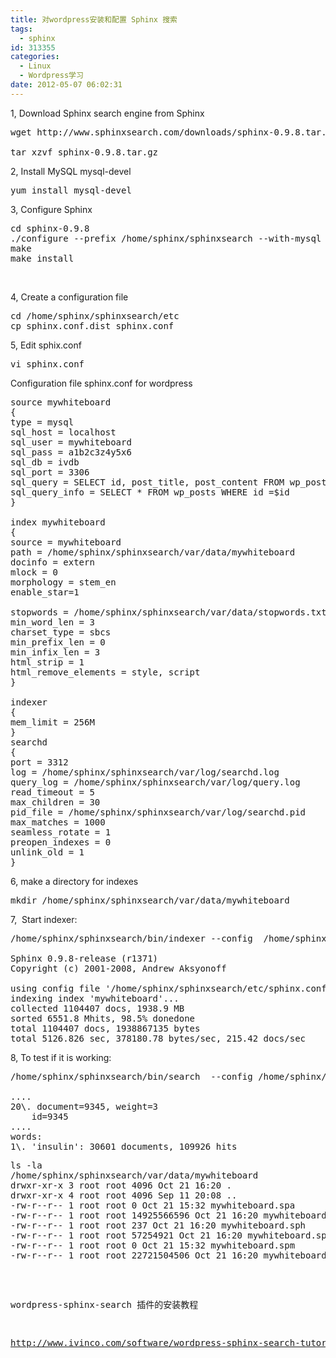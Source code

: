 ```yaml
---
title: 对wordpress安装和配置 Sphinx 搜索
tags:
  - sphinx
id: 313355
categories:
  - Linux
  - Wordpress学习
date: 2012-05-07 06:02:31
---
```


1, Download Sphinx search engine from Sphinx
<pre class="lang:sh decode:true">wget http://www.sphinxsearch.com/downloads/sphinx-0.9.8.tar.gz

tar xzvf sphinx-0.9.8.tar.gz</pre>
2, Install MySQL mysql-devel
<pre class="lang:sh decode:true">yum install mysql-devel</pre>
3, Configure Sphinx
<pre class="lang:sh decode:true">cd sphinx-0.9.8
./configure --prefix /home/sphinx/sphinxsearch --with-mysql
make
make install</pre>
&nbsp;

4, Create a configuration file
<pre class="lang:sh decode:true ">cd /home/sphinx/sphinxsearch/etc
cp sphinx.conf.dist sphinx.conf</pre>

5, Edit sphix.conf
<pre class="lang:sh decode:true ">vi sphinx.conf</pre>

Configuration file sphinx.conf for wordpress
<pre class="lang:sh decode:true ">source mywhiteboard
{
type = mysql
sql_host = localhost
sql_user = mywhiteboard
sql_pass = a1b2c3z4y5x6
sql_db = ivdb
sql_port = 3306
sql_query = SELECT id, post_title, post_content FROM wp_posts
sql_query_info = SELECT * FROM wp_posts WHERE id =$id
}

index mywhiteboard
{
source = mywhiteboard
path = /home/sphinx/sphinxsearch/var/data/mywhiteboard
docinfo = extern
mlock = 0
morphology = stem_en
enable_star=1

stopwords = /home/sphinx/sphinxsearch/var/data/stopwords.txt
min_word_len = 3
charset_type = sbcs
min_prefix_len = 0
min_infix_len = 3
html_strip = 1
html_remove_elements = style, script
}

indexer
{
mem_limit = 256M
}
searchd
{
port = 3312
log = /home/sphinx/sphinxsearch/var/log/searchd.log
query_log = /home/sphinx/sphinxsearch/var/log/query.log
read_timeout = 5
max_children = 30
pid_file = /home/sphinx/sphinxsearch/var/log/searchd.pid
max_matches = 1000
seamless_rotate = 1
preopen_indexes = 0
unlink_old = 1
}</pre>
6, make a directory for indexes
<pre class="lang:sh decode:true ">mkdir /home/sphinx/sphinxsearch/var/data/mywhiteboard</pre>

7,  Start indexer:
<pre class="lang:sh decode:true ">/home/sphinx/sphinxsearch/bin/indexer --config  /home/sphinx/sphinxsearch/etc/sphinx.conf --all

Sphinx 0.9.8-release (r1371)
Copyright (c) 2001-2008, Andrew Aksyonoff

using config file '/home/sphinx/sphinxsearch/etc/sphinx.conf'...
indexing index 'mywhiteboard'...
collected 1104407 docs, 1938.9 MB
sorted 6551.8 Mhits, 98.5% donedone
total 1104407 docs, 1938867135 bytes
total 5126.826 sec, 378180.78 bytes/sec, 215.42 docs/sec</pre>
8, To test if it is working:
<pre class="lang:sh decode:true ">
/home/sphinx/sphinxsearch/bin/search  --config /home/sphinx/sphinxsearch/etc/sphinx.conf insulin

....
20\. document=9345, weight=3
    id=9345
....
words:
1\. 'insulin': 30601 documents, 109926 hits
<pre class="lang:sh decode:true ">
ls -la
/home/sphinx/sphinxsearch/var/data/mywhiteboard
drwxr-xr-x 3 root root 4096 Oct 21 16:20 .
drwxr-xr-x 4 root root 4096 Sep 11 20:08 ..
-rw-r--r-- 1 root root 0 Oct 21 15:32 mywhiteboard.spa
-rw-r--r-- 1 root root 14925566596 Oct 21 16:20 mywhiteboard.spd
-rw-r--r-- 1 root root 237 Oct 21 16:20 mywhiteboard.sph
-rw-r--r-- 1 root root 57254921 Oct 21 16:20 mywhiteboard.spi
-rw-r--r-- 1 root root 0 Oct 21 15:32 mywhiteboard.spm
-rw-r--r-- 1 root root 22721504506 Oct 21 16:20 mywhiteboard.spp
</pre>

wordpress-sphinx-search 插件的安装教程

http://www.ivinco.com/software/wordpress-sphinx-search-tutorial/